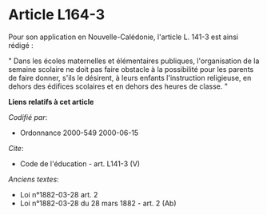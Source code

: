 # Article L164-3

Pour son application en Nouvelle-Calédonie, l'article L. 141-3 est ainsi rédigé :

" Dans les écoles maternelles et élémentaires publiques, l'organisation de la semaine scolaire ne doit pas faire obstacle à
la possibilité pour les parents de faire donner, s'ils le désirent, à leurs enfants l'instruction religieuse, en dehors des
édifices scolaires et en dehors des heures de classe. "

**Liens relatifs à cet article**

_Codifié par_:

  - Ordonnance 2000-549 2000-06-15

_Cite_:

  - Code de l'éducation - art. L141-3 (V)

_Anciens textes_:

  - Loi n°1882-03-28 art. 2
  - Loi n°1882-03-28 du 28 mars 1882 - art. 2 (Ab)
